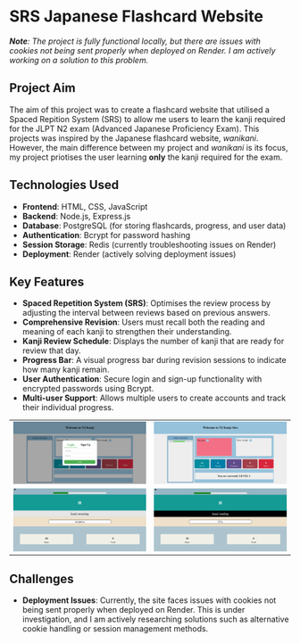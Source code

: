 # SRS Japanese Flashcard Website
***Note**: The project is fully functional locally, but there are issues with cookies not being sent properly when deployed on Render. I am actively working on a solution to this problem.*

## Project Aim
The aim of this project was to create a flashcard website that utilised a Spaced Repition System (SRS) to allow me users to learn the kanji required for the JLPT N2 exam (Advanced Japanese Proficiency Exam). This projects was inspired by the Japanese flashcard website, *wanikani*. However, the main difference between my project and *wanikani* is its focus, my project priotises the user learning **only** the kanji required for the exam.

## Technologies Used
- **Frontend**: HTML, CSS, JavaScript
- **Backend**: Node.js, Express.js
- **Database**: PostgreSQL (for storing flashcards, progress, and user data)
- **Authentication**: Bcrypt for password hashing
- **Session Storage**: Redis (currently troubleshooting issues on Render)
- **Deployment**: Render (actively solving deployment issues)

## Key Features
- **Spaced Repetition System (SRS)**: Optimises the review process by adjusting the interval between reviews based on previous answers.
- **Comprehensive Revision**: Users must recall both the reading and meaning of each kanji to strengthen their understanding.
- **Kanji Review Schedule**: Displays the number of kanji that are ready for review that day.
- **Progress Bar**: A visual progress bar during revision sessions to indicate how many kanji remain.
- **User Authentication**: Secure login and sign-up functionality with encrypted passwords using Bcrypt.
- **Multi-user Support**: Allows multiple users to create accounts and track their individual progress.

<table>
  <tr>
    <td><img src="images/loginPage.png" alt="Login Page" width="500"></td>
    <td><img src="images/homePage.png" alt="Home Page" width="500"></td>
  </tr>
  <tr>
    <td><img src="images/revisionMeaning.png" alt="Revision Meaning" width="500"></td>
    <td><img src="images/revisionReading.png" alt="Revision Reading" width="500"></td>
  </tr>
</table>

## Challenges
- **Deployment Issues**: Currently, the site faces issues with cookies not being sent properly when deployed on Render. This is under investigation, and I am actively researching solutions such as alternative cookie handling or session management methods.

